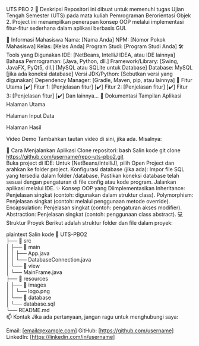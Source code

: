 UTS PBO 2
📄 Deskripsi
Repositori ini dibuat untuk memenuhi tugas Ujian Tengah Semester (UTS) pada mata kuliah Pemrograman Berorientasi Objek 2. Project ini menampilkan penerapan konsep OOP melalui implementasi fitur-fitur sederhana dalam aplikasi berbasis GUI.

📌 Informasi Mahasiswa
Nama: [Nama Anda]
NPM: [Nomor Pokok Mahasiswa]
Kelas: [Kelas Anda]
Program Studi: [Program Studi Anda]
🛠️ Tools yang Digunakan
IDE: [NetBeans, IntelliJ IDEA, atau IDE lainnya]
Bahasa Pemrograman: [Java, Python, dll.]
Framework/Library:
[Swing, JavaFX, PyQt5, dll.]
[MySQL atau SQLite untuk Database]
Database:
MySQL [jika ada koneksi database]
Versi JDK/Python: [Sebutkan versi yang digunakan]
Dependency Manager: [Gradle, Maven, pip, atau lainnya]
📂 Fitur Utama
[✔️] Fitur 1: [Penjelasan fitur]
[✔️] Fitur 2: [Penjelasan fitur]
[✔️] Fitur 3: [Penjelasan fitur]
[✔️] Dan lainnya...
📸 Dokumentasi
Tampilan Aplikasi
Halaman Utama

Halaman Input Data

Halaman Hasil

Video Demo
Tambahkan tautan video di sini, jika ada. Misalnya:

🚀 Cara Menjalankan Aplikasi
Clone repositori:
bash
Salin kode
git clone https://github.com/username/repo-uts-pbo2.git  
Buka project di IDE:
Untuk [NetBeans/IntelliJ], pilih Open Project dan arahkan ke folder project.
Konfigurasi database (jika ada):
Impor file SQL yang tersedia dalam folder /database.
Pastikan koneksi database telah sesuai dengan pengaturan di file config atau kode program.
Jalankan aplikasi melalui IDE.
✨ Konsep OOP yang Diimplementasikan
Inheritance: Penjelasan singkat (contoh: digunakan dalam struktur class).
Polymorphism: Penjelasan singkat (contoh: melalui penggunaan metode override).
Encapsulation: Penjelasan singkat (contoh: pengaturan akses modifier).
Abstraction: Penjelasan singkat (contoh: penggunaan class abstract).
💻 Struktur Proyek
Berikut adalah struktur folder dan file dalam proyek:

plaintext
Salin kode
📁 UTS-PBO2  
├── 📂 src  
│   ├── 📂 main  
│   │   ├── App.java  
│   │   └── DatabaseConnection.java  
│   └── 📂 view  
│       └── MainFrame.java  
├── 📂 resources  
│   ├── 📂 images  
│   │   └── logo.png  
│   └── 📂 database  
│       └── database.sql  
└── README.md  
📫 Kontak
Jika ada pertanyaan, jangan ragu untuk menghubungi saya:

Email: [email@example.com]
GitHub: [https://github.com/username]
LinkedIn: [https://linkedin.com/in/username]
